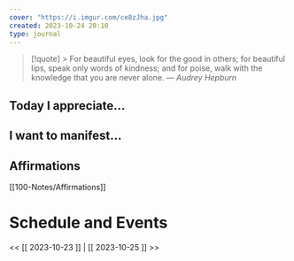 ```yaml
---
cover: "https://i.imgur.com/ce8zJha.jpg"
created: 2023-10-24 20:10
type: journal
---
```



>[!quote] > For beautiful eyes, look for the good in others; for beautiful lips, speak only words of kindness; and for poise, walk with the knowledge that you are never alone.
> — <cite>Audrey Hepburn</cite>

## Today I appreciate...


## I want to manifest...


## Affirmations
[[100-Notes/Affirmations]]













# Schedule and Events




<< [[ 2023-10-23 ]] | [[ 2023-10-25 ]] >>
